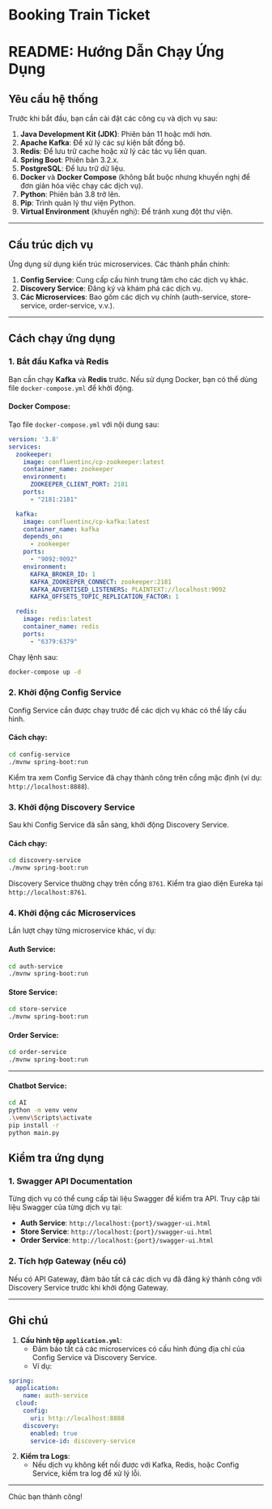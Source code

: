 # Booking Train Ticket


# README: Hướng Dẫn Chạy Ứng Dụng

## Yêu cầu hệ thống
Trước khi bắt đầu, bạn cần cài đặt các công cụ và dịch vụ sau:

1. **Java Development Kit (JDK)**: Phiên bản 11 hoặc mới hơn.
2. **Apache Kafka**: Để xử lý các sự kiện bất đồng bộ.
3. **Redis**: Để lưu trữ cache hoặc xử lý các tác vụ liên quan.
4. **Spring Boot**: Phiên bản 3.2.x.
6. **PostgreSQL**: Để lưu trữ dữ liệu.
5. **Docker** và **Docker Compose** (không bắt buộc nhưng khuyến nghị để đơn giản hóa việc chạy các dịch vụ).
6. **Python**: Phiên bản 3.8 trở lên.
7. **Pip**: Trình quản lý thư viện Python.
8. **Virtual Environment** (khuyến nghị): Để tránh xung đột thư viện.
---

## Cấu trúc dịch vụ
Ứng dụng sử dụng kiến trúc microservices. Các thành phần chính:

1. **Config Service**: Cung cấp cấu hình trung tâm cho các dịch vụ khác.
2. **Discovery Service**: Đăng ký và khám phá các dịch vụ.
3. **Các Microservices**: Bao gồm các dịch vụ chính (auth-service, store-service, order-service, v.v.).

---

## Cách chạy ứng dụng

### 1. Bắt đầu Kafka và Redis
Bạn cần chạy **Kafka** và **Redis** trước. Nếu sử dụng Docker, bạn có thể dùng file `docker-compose.yml` để khởi động.

#### Docker Compose:
Tạo file `docker-compose.yml` với nội dung sau:

```yaml
version: '3.8'
services:
  zookeeper:
    image: confluentinc/cp-zookeeper:latest
    container_name: zookeeper
    environment:
      ZOOKEEPER_CLIENT_PORT: 2181
    ports:
      - "2181:2181"

  kafka:
    image: confluentinc/cp-kafka:latest
    container_name: kafka
    depends_on:
      - zookeeper
    ports:
      - "9092:9092"
    environment:
      KAFKA_BROKER_ID: 1
      KAFKA_ZOOKEEPER_CONNECT: zookeeper:2181
      KAFKA_ADVERTISED_LISTENERS: PLAINTEXT://localhost:9092
      KAFKA_OFFSETS_TOPIC_REPLICATION_FACTOR: 1

  redis:
    image: redis:latest
    container_name: redis
    ports:
      - "6379:6379"
```

Chạy lệnh sau:

```bash
docker-compose up -d
```

### 2. Khởi động Config Service
Config Service cần được chạy trước để các dịch vụ khác có thể lấy cấu hình.

#### Cách chạy:

```bash
cd config-service
./mvnw spring-boot:run
```

Kiểm tra xem Config Service đã chạy thành công trên cổng mặc định (ví dụ: `http://localhost:8888`).

### 3. Khởi động Discovery Service
Sau khi Config Service đã sẵn sàng, khởi động Discovery Service.

#### Cách chạy:

```bash
cd discovery-service
./mvnw spring-boot:run
```

Discovery Service thường chạy trên cổng `8761`. Kiểm tra giao diện Eureka tại `http://localhost:8761`.

### 4. Khởi động các Microservices
Lần lượt chạy từng microservice khác, ví dụ:

#### Auth Service:

```bash
cd auth-service
./mvnw spring-boot:run
```

#### Store Service:

```bash
cd store-service
./mvnw spring-boot:run
```

#### Order Service:

```bash
cd order-service
./mvnw spring-boot:run
```

---
#### Chatbot Service:
```bash
cd AI
python -m venv venv
.\venv\Scripts\activate
pip install -r
python main.py
```
## Kiểm tra ứng dụng

### 1. Swagger API Documentation
Từng dịch vụ có thể cung cấp tài liệu Swagger để kiểm tra API. Truy cập tài liệu Swagger của từng dịch vụ tại:

- **Auth Service**: `http://localhost:{port}/swagger-ui.html`
- **Store Service**: `http://localhost:{port}/swagger-ui.html`
- **Order Service**: `http://localhost:{port}/swagger-ui.html`

### 2. Tích hợp Gateway (nếu có)
Nếu có API Gateway, đảm bảo tất cả các dịch vụ đã đăng ký thành công với Discovery Service trước khi khởi động Gateway.

---

## Ghi chú

1. **Cấu hình tệp `application.yml`**:
   - Đảm bảo tất cả các microservices có cấu hình đúng địa chỉ của Config Service và Discovery Service.
   - Ví dụ:

```yaml
spring:
  application:
    name: auth-service
  cloud:
    config:
      uri: http://localhost:8888
    discovery:
      enabled: true
      service-id: discovery-service
```

2. **Kiểm tra Logs**:
   - Nếu dịch vụ không kết nối được với Kafka, Redis, hoặc Config Service, kiểm tra log để xử lý lỗi.

---

Chúc bạn thành công!

